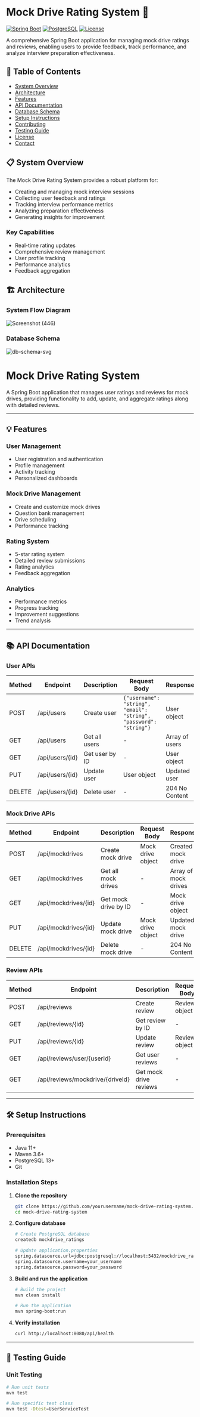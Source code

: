 # Mock Drive Rating System 🎯

[![Spring Boot](https://img.shields.io/badge/Spring%20Boot-3.1.0-brightgreen.svg)](https://spring.io/projects/spring-boot)
[![PostgreSQL](https://img.shields.io/badge/PostgreSQL-13.0-blue.svg)](https://www.postgresql.org/)
[![License](https://img.shields.io/badge/License-MIT-yellow.svg)](https://opensource.org/licenses/MIT)

A comprehensive Spring Boot application for managing mock drive ratings and reviews, enabling users to provide feedback, track performance, and analyze interview preparation effectiveness.

## 📑 Table of Contents
- [System Overview](#-system-overview)
- [Architecture](#-architecture)
- [Features](#-features)
- [API Documentation](#-api-documentation)
- [Database Schema](#-database-schema)
- [Setup Instructions](#-setup-instructions)
- [Contributing](#-contributing)
- [Testing Guide](#-testing-guide)
- [License](#-license)
- [Contact](#-contact)

## 📋 System Overview

The Mock Drive Rating System provides a robust platform for:
- Creating and managing mock interview sessions
- Collecting user feedback and ratings
- Tracking interview performance metrics
- Analyzing preparation effectiveness
- Generating insights for improvement

### Key Capabilities
- Real-time rating updates
- Comprehensive review management
- User profile tracking
- Performance analytics
- Feedback aggregation

## 🏗️ Architecture

### System Flow Diagram

![Screenshot (446)](https://github.com/user-attachments/assets/9fd0e6a3-789b-4cb9-a939-f40a62d2eac0)

### Database Schema

![db-schema-svg](https://github.com/user-attachments/assets/88af3d53-1b6d-476e-b48b-a9367db7bbf0)

# Mock Drive Rating System

A Spring Boot application that manages user ratings and reviews for mock drives, providing functionality to add, update, and aggregate ratings along with detailed reviews.

---

## 💡 Features

### User Management
- User registration and authentication
- Profile management
- Activity tracking
- Personalized dashboards

### Mock Drive Management
- Create and customize mock drives
- Question bank management
- Drive scheduling
- Performance tracking

### Rating System
- 5-star rating system
- Detailed review submissions
- Rating analytics
- Feedback aggregation

### Analytics
- Performance metrics
- Progress tracking
- Improvement suggestions
- Trend analysis

---

## 📚 API Documentation

### User APIs
| Method | Endpoint         | Description          | Request Body                                         | Response       |
|--------|------------------|----------------------|------------------------------------------------------|----------------|
| POST   | /api/users        | Create user          | `{"username": "string", "email": "string", "password": "string"}` | User object    |
| GET    | /api/users        | Get all users        | -                                                    | Array of users |
| GET    | /api/users/{id}   | Get user by ID       | -                                                    | User object    |
| PUT    | /api/users/{id}   | Update user          | User object                                          | Updated user   |
| DELETE | /api/users/{id}   | Delete user          | -                                                    | 204 No Content |

### Mock Drive APIs
| Method | Endpoint               | Description          | Request Body    | Response         |
|--------|------------------------|----------------------|-----------------|------------------|
| POST   | /api/mockdrives         | Create mock drive    | Mock drive object | Created mock drive |
| GET    | /api/mockdrives         | Get all mock drives  | -               | Array of mock drives |
| GET    | /api/mockdrives/{id}    | Get mock drive by ID | -               | Mock drive object |
| PUT    | /api/mockdrives/{id}    | Update mock drive    | Mock drive object | Updated mock drive |
| DELETE | /api/mockdrives/{id}    | Delete mock drive    | -               | 204 No Content |

### Review APIs
| Method | Endpoint                               | Description            | Request Body    | Response         |
|--------|----------------------------------------|------------------------|-----------------|------------------|
| POST   | /api/reviews                           | Create review          | Review object   | Created review   |
| GET    | /api/reviews/{id}                      | Get review by ID       | -               | Review object    |
| PUT    | /api/reviews/{id}                      | Update review          | Review object   | Updated review   |
| GET    | /api/reviews/user/{userId}             | Get user reviews       | -               | Array of reviews |
| GET    | /api/reviews/mockdrive/{driveId}       | Get mock drive reviews | -               | Array of reviews |

---

## 🛠️ Setup Instructions

### Prerequisites
- Java 11+
- Maven 3.6+
- PostgreSQL 13+
- Git

### Installation Steps

1. **Clone the repository**
    ```bash
    git clone https://github.com/yourusername/mock-drive-rating-system.git
    cd mock-drive-rating-system
    ```

2. **Configure database**
    ```bash
    # Create PostgreSQL database
    createdb mockdrive_ratings

    # Update application.properties
    spring.datasource.url=jdbc:postgresql://localhost:5432/mockdrive_ratings
    spring.datasource.username=your_username
    spring.datasource.password=your_password
    ```

3. **Build and run the application**
    ```bash
    # Build the project
    mvn clean install

    # Run the application
    mvn spring-boot:run
    ```

4. **Verify installation**
    ```bash
    curl http://localhost:8080/api/health
    ```

---

## 🧪 Testing Guide

### Unit Testing
```bash
# Run unit tests
mvn test

# Run specific test class
mvn test -Dtest=UserServiceTest



